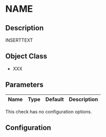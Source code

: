 ﻿# NAME

## Description

INSERTTEXT

## Object Class

+ XXX

## Parameters

|Name|Type|Default|Description|
|---|---|---|---|

This check has no configuration options.

## Configuration

```powershell

```